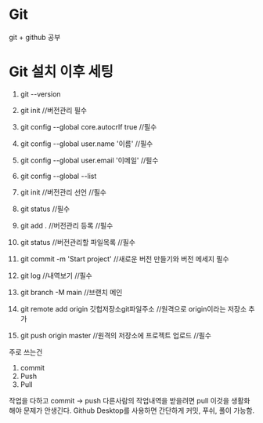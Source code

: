 # Git
git + github 공부

# Git 설치 이후 세팅

1. git --version
2. git init //버전관리 필수
3. git config --global core.autocrlf true  //필수
4. git config --global user.name '이름'    //필수
5. git config --global user.email '이메일' //필수
6. git config --global --list           

1. git init //버전관리 선언                     //필수
2. git status                                  //필수
3. git add . //버전관리 등록                    //필수
4. git status //버전관리할 파일목록             //필수
5. git commit -m 'Start project'              //새로운 버전 만들기와 버전 메세지 필수
6. git log //내역보기                          //필수
7. git branch -M main                         //브랜치 메인
8. git remote add origin 깃헙저장소git파일주소 //원격으로 origin이라는 저장소 추가
9. git push origin master                     //원격의 저장소에 프로젝트 업로드 //필수


주로 쓰는건
1. commit
2. Push
3. Pull

작업을 다하고 commit -> push
다른사람의 작업내역을 받을려면 pull
이것을 생활화해야 문제가 안생긴다.
Github Desktop를 사용하면 간단하게 커밋, 푸쉬, 풀이 가능함.
